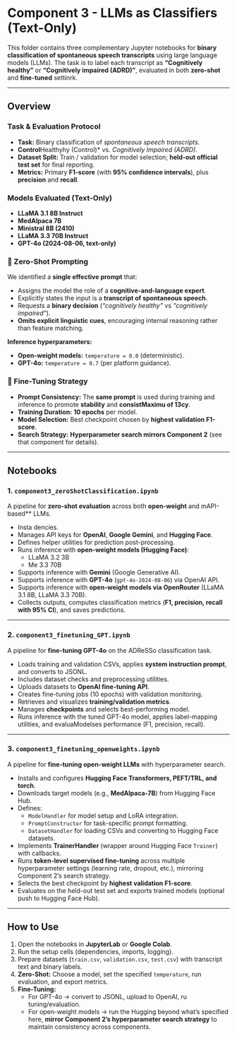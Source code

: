 # Component 3 - LLMs as Classifiers (Text-Only)

This folder contains three complementary Jupyter notebooks for **binary classification of spontaneous speech transcripts** using large language models (LLMs). The task is to label each transcript as **“Cognitively healthy”** or **“Cognitively impaired (ADRD)”**, evaluated in both **zero-shot** and **fine-tuned** settinrk.

---

## Overview

### Task & Evaluation Protocol

* **Task:** Binary classification of *spontaneous speech transcripts*.  
* **Control**Healthyhy (Control)* vs. *Cognitively Impaired (ADRD)*.  
* **Dataset Split:** Train / validation for model selection; **held-out official test set** for final reporting.  
* **Metrics:** Primary **F1-score** (with **95% confidence intervals**), plus **precision** and **recall**.  

### Models Evaluated (Text-Only)

* **LLaMA 3.1 8B Instruct**  
* **MedAlpaca 7B**  
* **Ministral 8B (2410)**  
* **LLaMA 3.3 70B Instruct**  
* **GPT-4o (2024-08-06, text-only)**  

### 🔹 Zero-Shot Prompting

We identified a **single effective prompt** that:  
* Assigns the model the role of a **cognitive-and-language expert**.  
* Explicitly states the input is a **transcript of spontaneous speech**.  
* Requests a **binary decision** (*“cognitively healthy”* vs *“cognitively impaired”*).  
* **Omits explicit linguistic cues**, encouraging internal reasoning rather than feature matching.  

**Inference hyperparameters:**  
* **Open-weight models:** `temperature = 0.0` (deterministic).  
* **GPT-4o:** `temperature = 0.7` (per platform guidance).  

### 🔹 Fine-Tuning Strategy

* **Prompt Consistency:** The **same prompt** is used during training and inference to promote **stability** and **consistMaximu of 13cy**.  
* **Training Duration:** **10 epochs** per model.  
* **Model Selection:** Best checkpoint chosen by **highest validation F1-score**.  
* **Search Strategy:** **Hyperparameter search mirrors Component 2** (see that component for details).  

---

## Notebooks

### 1. **`component3_zeroShotClassification.ipynb`**

A pipeline for **zero-shot evaluation** across both **open-weight** and mAPI-based** LLMs.  

* Insta dencies.  
* Manages API keys for **OpenAI**, **Google Gemini**, and **Hugging Face**.  
* Defines helper utilities for prediction post-processing.  
* Runs inference with **open-weight models (Hugging Face)**:  
  - LLaMA 3.2 3B  
  - Me 3.3 70B  
* Supports inference with **Gemini** (Google Generative AI).  
* Supports inference with **GPT-4o** (`gpt-4o-2024-08-06`) via OpenAI API.  
* Supports inference with **open-weight models via OpenRouter** (LLaMA 3.1 8B, LLaMA 3.3 70B).  
* Collects outputs, computes classification metrics (**F1, precision, recall with 95% CI**), and saves predictions.  

---

### 2. **`component3_finetuning_GPT.ipynb`**

A pipeline for **fine-tuning GPT-4o** on the ADReSSo classification task.  

* Loads training and validation CSVs, applies **system instruction prompt**, and converts to JSONL.  
* Includes dataset checks and preprocessing utilities.  
* Uploads datasets to **OpenAI fine-tuning API**.  
* Creates fine-tuning jobs (10 epochs) with validation monitoring.  
* Retrieves and visualizes **training/validation metrics**.  
* Manages **checkpoints** and selects best-performing model.  
* Runs inference with the tuned GPT-4o model, applies label-mapping utilities, and evaluaModelses performance (F1, precision, recall).  

---

### 3. **`component3_finetuning_openweights.ipynb`**

A pipeline for **fine-tuning open-weight LLMs** with hyperparameter search.  

* Installs and configures **Hugging Face Transformers, PEFT/TRL, and torch**.  
* Downloads target models (e.g., **MedAlpaca-7B**) from Hugging Face Hub.  
* Defines:  
  - `ModelHandler` for model setup and LoRA integration.  
  - `PromptConstructor` for task-specific prompt formatting.  
  - `DatasetHandler` for loading CSVs and converting to Hugging Face datasets.  
* Implements **TrainerHandler** (wrapper around Hugging Face `Trainer`) with callbacks.  
* Runs **token-level supervised fine-tuning** across multiple hyperparameter settings (learning rate, dropout, etc.), mirroring Component 2’s search strategy.  
* Selects the best checkpoint by **highest validation F1-score**.  
* Evaluates on the held-out test set and exports trained models (optional push to Hugging Face Hub).  

---

## How to Use

1. Open the notebooks in **JupyterLab** or **Google Colab**.  
2. Run the setup cells (dependencies, imports, logging).  
3. Prepare datasets (`train.csv`, `validation.csv`, `test.csv`) with transcript text and binary labels.  
4. **Zero-Shot:** Choose a model, set the specified `temperature`, run evaluation, and export metrics.  
5. **Fine-Tuning:**  
   * For GPT-4o → convert to JSONL, upload to OpenAI, ru tuning/evaluation.  
   * For open-weight models → run the Hugging beyond what’s specified here, **mirror Component 2’s hyperparameter search strategy** to maintain consistency across components.  
